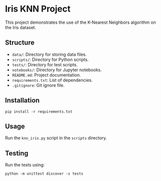 # Iris KNN Project 
 
This project demonstrates the use of the K-Nearest Neighbors algorithm on the Iris dataset. 
 
## Structure 
- `data/`: Directory for storing data files. 
- `scripts/`: Directory for Python scripts. 
- `tests/`: Directory for test scripts. 
- `notebooks/`: Directory for Jupyter notebooks. 
- `README.md`: Project documentation. 
- `requirements.txt`: List of dependencies. 
- `.gitignore`: Git ignore file. 
 
## Installation 
``` 
pip install -r requirements.txt 
``` 
 
## Usage 
Run the `knn_iris.py` script in the `scripts` directory. 
 
## Testing 
Run the tests using: 
``` 
python -m unittest discover -s tests 
``` 
